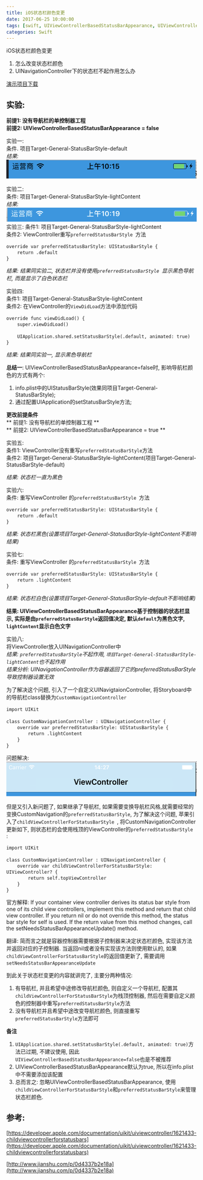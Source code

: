 ```yaml
---
title: iOS状态栏颜色变更
date: 2017-06-25 10:00:00
tags: [swift, UIViewControllerBasedStatusBarAppearance, UIViewControllerBasedStatusBarAppearance, childViewControllerForStatusBarStyle,状态栏]
categories: Swift
---
```

iOS状态栏颜色变更</b>	
	
1. 怎么改变状态栏颜色				
2. UINavigationController下的状态栏不起作用怎么办					
<!--more-->	

[演示项目下载](/assets/StatusBar.zip)

## 实验:		
**前提1: 没有导航栏的单控制器工程**			
**前提2:	UIViewControllerBasedStatusBarAppearance = false**

实验一:			
条件. 项目Target-General-StatusBarStyle-default		
*结果: ![状态栏黑色](/assets/UIViewControllerBasedStatusBarAppearance1.png)*		

实验二:		
条件: 项目Target-General-StatusBarStyle-lightContent		
*结果: ![状态栏白色](/assets/UIViewControllerBasedStatusBarAppearance2.png)*	
实验三:
条件1: 项目Target-General-StatusBarStyle-lightContent		
条件2: ViewController重写`preferredStatusBarStyle `方法		
		
```
override var preferredStatusBarStyle: UIStatusBarStyle {
    return .default
}

```
*结果:	结果同实验二, 状态栏并没有使用`preferredStatusBarStyle `显示黑色导航栏, 而是显示了白色状态栏*

实验四:		
条件1: 项目Target-General-StatusBarStyle-lightContent		
条件2: 在ViewController的`ViewDidLoad`方法中添加代码
				
```
override func viewDidLoad() {
    super.viewDidLoad()

    UIApplication.shared.setStatusBarStyle(.default, animated: true)
}

```


*结果:	结果同实验一, 显示黑色导航栏*		

**总结一**: UIViewControllerBasedStatusBarAppearance=false时, 影响导航栏颜色的方式有两个:		

1. info.plist中的UIStatusBarStyle(效果同项目Target-General-StatusBarStyle); 		
2. 通过配置UIApplication的setStatusBarStyle方法;

**更改前提条件**		
** 前提1: 没有导航栏的单控制器工程	**		
** 前提2:	UIViewControllerBasedStatusBarAppearance = true **

实验五:		
条件1: ViewController没有重写`preferredStatusBarStyle`方法	
条件2: 项目Target-General-StatusBarStyle-lightContent(项目Target-General-StatusBarStyle-default)

*结果: 状态栏一直为黑色*

实验六:		
条件: 重写ViewController 的`preferredStatusBarStyle `方法
				
```
override var preferredStatusBarStyle: UIStatusBarStyle {
    return .default
}

```
							
		
*结果: 状态栏黑色(设置项目Target-General-StatusBarStyle-lightContent不影响结果)*

实验七:		
条件: 重写ViewController 的`preferredStatusBarStyle `方法
				
```
override var preferredStatusBarStyle: UIStatusBarStyle {
    return .lightContent
}
```
							
	
*结果: 状态栏白色(设置项目Target-General-StatusBarStyle-default不影响结果)*

**结果: UIViewControllerBasedStatusBarAppearance基于控制器的状态栏显示, 实际是由`preferredStatusBarStyle`返回值决定, 默认`default`为黑色文字, `lightContent`显示白色文字**

实验八:	
将ViewController放入UINavigationController中		
*结果: `preferredStatusBarStyle`不起作用, `项目Target-General-StatusBarStyle-lightContent`也不起作用*					
*结果分析: UINavigationController作为容器返回了它的preferredStatusBarStyle导致控制器设置无效*

为了解决这个问题, 引入了一个自定义UINavigtaionController, 将Storyboard中的导航栏class替换为`CustomNavigationController `						

```
import UIKit

class CustomNavigationController : UINavigationController {
    override var preferredStatusBarStyle: UIStatusBarStyle {
        return .lightContent
    }
}
```
							
			
问题解决:
![状态栏白色](/assets/UIViewControllerBasedStatusBarAppearance3.png)

但是又引入新问题了, 如果继承了导航栏, 如果需要变换导航栏风格,就需要经常的变换CustomNavigation的`preferredStatusBarStyle`, 为了解决这个问题, 苹果引入了`childViewControllerForStatusBarStyle `, 将CustomNavigationController更新如下, 则状态栏的会使用栈顶的ViewController的`preferredStatusBarStyle `:		

```
import UIKit

class CustomNavigationController : UINavigationController {
    override var childViewControllerForStatusBarStyle: UIViewController? {
        return self.topViewController
    }
}
```
							
	
官方解释: If your container view controller derives its status bar style from one of its child view controllers, implement this method and return that child view controller. If you return nil or do not override this method, the status bar style for self is used. If the return value from this method changes, call the 
setNeedsStatusBarAppearanceUpdate()
 method.

翻译: 简而言之就是容器控制器需要根据子控制器来决定状态栏颜色, 实现该方法并返回对应的子控制器. 当返回nil或者没有实现该方法则使用默认的, 如果`childViewControllerForStatusBarStyle`的返回值更新了, 需要调用`setNeedsStatusBarAppearanceUpdate`

到此关于状态栏变更的内容就讲完了, 主要分两种情况:		
1.  有导航栏, 并且希望中途修改导航栏颜色, 则自定义一个导航栏, 配置其`childViewControllerForStatusBarStyle`为栈顶控制器, 然后在需要自定义颜色的控制器中重写`preferredStatusBarStyle`方法		
2.  没有导航栏并且希望中途改变导航栏颜色, 则直接重写`preferredStatusBarStyle`方法即可

**备注**		
1. `UIApplication.shared.setStatusBarStyle(.default, animated: true)`方法已过期, 不建议使用, 因此`UIViewControllerBasedStatusBarAppearance=false`也是不被推荐	
2. UIViewControllerBasedStatusBarAppearance默认为true, 所以在info.plist中不需要添加该配置		
3. 总而言之: 忽略UIViewControllerBasedStatusBarAppearance, 使用`childViewControllerForStatusBarStyle`和`preferredStatusBarStyle`来管理状态栏颜色.


参考:		
------
[https://developer.apple.com/documentation/uikit/uiviewcontroller/1621433-childviewcontrollerforstatusbars](https://developer.apple.com/documentation/uikit/uiviewcontroller/1621433-childviewcontrollerforstatusbars)		

[http://www.jianshu.com/p/0d4337b2e18a](http://www.jianshu.com/p/0d4337b2e18a)



